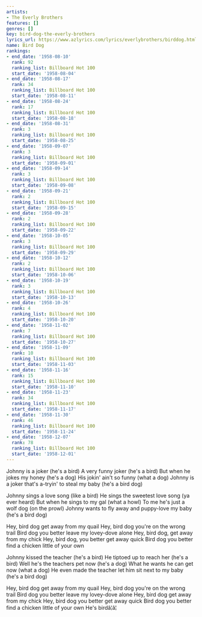 ```yaml
---
artists:
- The Everly Brothers
features: []
genres: []
key: bird-dog-the-everly-brothers
lyrics_url: https://www.azlyrics.com/lyrics/everlybrothers/birddog.html
name: Bird Dog
rankings:
- end_date: '1958-08-10'
  rank: 92
  ranking_list: Billboard Hot 100
  start_date: '1958-08-04'
- end_date: '1958-08-17'
  rank: 34
  ranking_list: Billboard Hot 100
  start_date: '1958-08-11'
- end_date: '1958-08-24'
  rank: 17
  ranking_list: Billboard Hot 100
  start_date: '1958-08-18'
- end_date: '1958-08-31'
  rank: 3
  ranking_list: Billboard Hot 100
  start_date: '1958-08-25'
- end_date: '1958-09-07'
  rank: 3
  ranking_list: Billboard Hot 100
  start_date: '1958-09-01'
- end_date: '1958-09-14'
  rank: 3
  ranking_list: Billboard Hot 100
  start_date: '1958-09-08'
- end_date: '1958-09-21'
  rank: 2
  ranking_list: Billboard Hot 100
  start_date: '1958-09-15'
- end_date: '1958-09-28'
  rank: 2
  ranking_list: Billboard Hot 100
  start_date: '1958-09-22'
- end_date: '1958-10-05'
  rank: 3
  ranking_list: Billboard Hot 100
  start_date: '1958-09-29'
- end_date: '1958-10-12'
  rank: 2
  ranking_list: Billboard Hot 100
  start_date: '1958-10-06'
- end_date: '1958-10-19'
  rank: 3
  ranking_list: Billboard Hot 100
  start_date: '1958-10-13'
- end_date: '1958-10-26'
  rank: 4
  ranking_list: Billboard Hot 100
  start_date: '1958-10-20'
- end_date: '1958-11-02'
  rank: 7
  ranking_list: Billboard Hot 100
  start_date: '1958-10-27'
- end_date: '1958-11-09'
  rank: 10
  ranking_list: Billboard Hot 100
  start_date: '1958-11-03'
- end_date: '1958-11-16'
  rank: 15
  ranking_list: Billboard Hot 100
  start_date: '1958-11-10'
- end_date: '1958-11-23'
  rank: 34
  ranking_list: Billboard Hot 100
  start_date: '1958-11-17'
- end_date: '1958-11-30'
  rank: 46
  ranking_list: Billboard Hot 100
  start_date: '1958-11-24'
- end_date: '1958-12-07'
  rank: 78
  ranking_list: Billboard Hot 100
  start_date: '1958-12-01'
---
```


Johnny is a joker (he's a bird)
A very funny joker (he's a bird)
But when he jokes my honey (he's a dog)
His jokin' ain't so funny (what a dog)
Johnny is a joker that's a-tryin' to steal my baby (he's a bird dog)

Johnny sings a love song (like a bird)
He sings the sweetest love song (ya ever heard)
But when he sings to my gal (what a howl)
To me he's just a wolf dog (on the prowl)
Johnny wants to fly away and puppy-love my baby (he's a bird dog)

Hey, bird dog get away from my quail
Hey, bird dog you're on the wrong trail
Bird dog you better leave my lovey-dove alone
Hey, bird dog, get away from my chick
Hey, bird dog, you better get away quick
Bird dog you better find a chicken little of your own

Johnny kissed the teacher (he's a bird)
He tiptoed up to reach her (he's a bird)
Well he's the teachers pet now (he's a dog)
What he wants he can get now (what a dog)
He even made the teacher let him sit next to my baby (he's a bird dog)

Hey, bird dog get away from my quail
Hey, bird dog you're on the wrong trail
Bird dog you better leave my lovey-dove alone
Hey, bird dog get away from my chick
Hey, bird dog you better get away quick
Bird dog you better find a chicken little of your own
He's birdâ¦â¦



